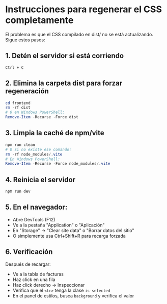 # Instrucciones para regenerar el CSS completamente

El problema es que el CSS compilado en dist/ no se está actualizando. Sigue estos pasos:

## 1. Detén el servidor si está corriendo
```
Ctrl + C
```

## 2. Elimina la carpeta dist para forzar regeneración
```powershell
cd frontend
rm -rf dist
# O en Windows PowerShell:
Remove-Item -Recurse -Force dist
```

## 3. Limpia la caché de npm/vite
```powershell
npm run clean
# O si no existe ese comando:
rm -rf node_modules/.vite
# En Windows PowerShell:
Remove-Item -Recurse -Force node_modules/.vite
```

## 4. Reinicia el servidor
```powershell
npm run dev
```

## 5. En el navegador:
- Abre DevTools (F12)
- Ve a la pestaña "Application" o "Aplicación"
- En "Storage" → "Clear site data" o "Borrar datos del sitio"
- O simplemente usa Ctrl+Shift+R para recarga forzada

## 6. Verificación
Después de recargar:
- Ve a la tabla de facturas
- Haz click en una fila
- Haz click derecho → Inspeccionar
- Verifica que el `<tr>` tenga la clase `is-selected`
- En el panel de estilos, busca `background` y verifica el valor
